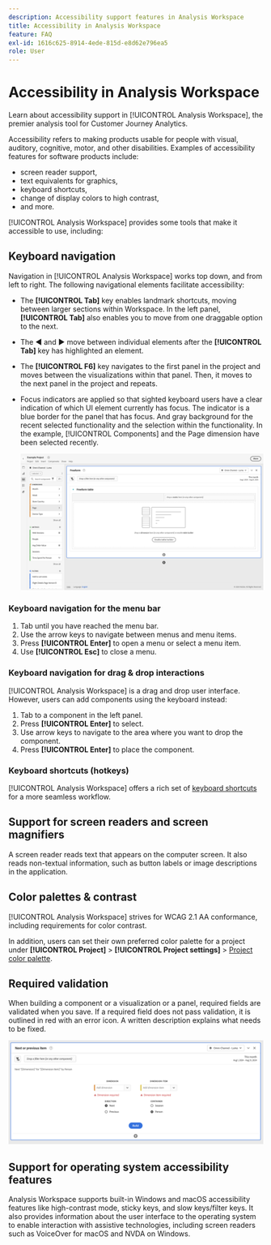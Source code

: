 ```yaml
---
description: Accessibility support features in Analysis Workspace
title: Accessibility in Analysis Workspace
feature: FAQ
exl-id: 1616c625-8914-4ede-815d-e8d62e796ea5
role: User
---
```

# Accessibility in Analysis Workspace

Learn about accessibility support in [!UICONTROL Analysis Workspace], the premier analysis tool for Customer Journey Analytics. 

Accessibility refers to making products usable for people with visual, auditory, cognitive, motor, and other disabilities. Examples of accessibility features for software products include: 

* screen reader support, 
* text equivalents for graphics, 
* keyboard shortcuts, 
* change of display colors to high contrast, 
* and more. 

[!UICONTROL Analysis Workspace] provides some tools that make it accessible to use, including:

## Keyboard navigation

Navigation in [!UICONTROL Analysis Workspace] works top down, and from left to right. The following navigational elements facilitate accessibility:

* The **[!UICONTROL Tab]** key enables landmark shortcuts, moving between larger sections within Workspace. In the left panel, **[!UICONTROL Tab]** also enables you to move from one draggable option to the next.
* The ◀︎ and ▶︎ move between individual elements after the **[!UICONTROL Tab]** key has highlighted an element. 
* The **[!UICONTROL F6]** key navigates to the first panel in the project and moves between the visualizations within that panel. Then, it moves to the next panel in the project and repeats. 
* Focus indicators are applied so that sighted keyboard users have a clear indication of which UI element currently has focus. The indicator is a blue border for the panel that has focus. And gray background for the recent selected functionality and the selection within the functionality. In the example, [!UICONTROL Components] and the Page dimension have been selected recently.

    ![Freeform table showing a focus ndicator of a blue border around the Freeform table.](assets/focus-indicator.png)

### Keyboard navigation for the menu bar 

1. Tab until you have reached the menu bar.
1. Use the arrow keys to navigate between menus and menu items.
1. Press **[!UICONTROL Enter]** to open a menu or select a menu item.
1. Use **[!UICONTROL Esc]** to close a menu.

### Keyboard navigation for drag & drop interactions 

[!UICONTROL Analysis Workspace] is a drag and drop user interface. However, users can add components using the keyboard instead:

1. Tab to a component in the left panel.
1. Press **[!UICONTROL Enter]** to select.
1. Use arrow keys to navigate to the area where you want to drop the component.
1. Press **[!UICONTROL Enter]** to place the component.

### Keyboard shortcuts (hotkeys) 

[!UICONTROL Analysis Workspace] offers a rich set of [keyboard shortcuts](/help/analysis-workspace/build-workspace-project/fa-shortcut-keys.md) for a more seamless workflow. 

## Support for screen readers and screen magnifiers

A screen reader reads text that appears on the computer screen. It also reads non-textual information, such as button labels or image descriptions in the application.  

## Color palettes & contrast  

[!UICONTROL Analysis Workspace] strives for WCAG 2.1 AA conformance, including requirements for color contrast. 

In addition, users can set their own preferred color palette for a project under **[!UICONTROL Project]** > **[!UICONTROL Project settings]** > [Project color palette](help/analysis-workspace/build-workspace-project/color-palettes.md). 

## Required validation

When building a component or a visualization or a panel, required fields are validated when you save. If a required field does not pass validation, it is outlined in red with an error icon. A written description explains what needs to be fixed.  

![Segment Builder and error validation indicator.](assets/error-validation.png)

## Support for operating system accessibility features  

Analysis Workspace supports built-in Windows and macOS accessibility features like high-contrast mode, sticky keys, and slow keys/filter keys. It also provides information about the user interface to the operating system to enable interaction with assistive technologies, including screen readers such as VoiceOver for macOS and NVDA on Windows.
